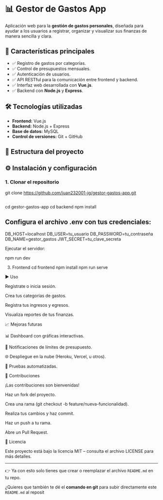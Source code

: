# 📊 Gestor de Gastos App  

Aplicación web para la **gestión de gastos personales**, diseñada para ayudar a los usuarios a registrar, organizar y visualizar sus finanzas de manera sencilla y clara.  

## 🚀 Características principales  
- ✅ Registro de gastos por categorías.  
- ✅ Control de presupuestos mensuales.  
- ✅ Autenticación de usuarios.  
- ✅ API RESTful para la comunicación entre frontend y backend.  
- ✅ Interfaz web desarrollada con **Vue.js**.  
- ✅ Backend con **Node.js** y **Express**.  

## 🛠️ Tecnologías utilizadas  
- **Frontend:** Vue.js  
- **Backend:** Node.js + Express  
- **Base de datos:** MySQL  
- **Control de versiones:** Git + GitHub  

## 📂 Estructura del proyecto  

## ⚙️ Instalación y configuración  

### 1. Clonar el repositorio  
git clone https://github.com/juan232001-jg/gestor-gastos-app.git
##
cd gestor-gastos-app
cd backend
npm install
## Configura el archivo .env con tus credenciales:
DB_HOST=localhost
DB_USER=tu_usuario
DB_PASSWORD=tu_contraseña
DB_NAME=gestor_gastos
JWT_SECRET=tu_clave_secreta

Ejecutar el servidor:

npm run dev

3. Frontend
cd frontend
npm install
npm run serve

▶️ Uso

Regístrate o inicia sesión.

Crea tus categorías de gastos.

Registra tus ingresos y egresos.

Visualiza reportes de tus finanzas.

📈 Mejoras futuras

📊 Dashboard con gráficas interactivas.

🔔 Notificaciones de límites de presupuesto.

🌐 Despliegue en la nube (Heroku, Vercel, u otros).

🧪 Pruebas automatizadas.

🤝 Contribuciones

¡Las contribuciones son bienvenidas!

Haz un fork del proyecto.

Crea una rama (git checkout -b feature/nueva-funcionalidad).

Realiza tus cambios y haz commit.

Haz un push a tu rama.

Abre un Pull Request.

📄 Licencia

Este proyecto está bajo la licencia MIT – consulta el archivo LICENSE
 para más detalles.


---

👉 Ya con esto solo tienes que crear o reemplazar el archivo `README.md` en tu repo.  

¿Quieres que también te dé el **comando en git** para subir directamente este `README.md` al reposit

